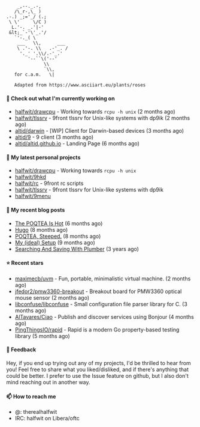 ```
    _,--._.-,
   /\_r-,\_ )
.-.) _;='_/ (.;
 \ \'     \/C )
  L.'-. _.'|-'
 &lt;_`-'\'_.'/
   `'-._( \
    ___   \\,      ___
    \ .'-. \\   .-'_. /
     '._' '.\\/.-'_.'
        '--``\('--'
              \\
              `\\,
   for c.a.m.   \|
   
   Adapted from https://www.asciiart.eu/plants/roses
```

#### 👷 Check out what I'm currently working on

- [halfwit/drawcpu](https://github.com/halfwit/drawcpu) - Working towards `rcpu -h unix` (2 months ago)
- [halfwit/tlssrv](https://github.com/halfwit/tlssrv) - 9front tlssrv for Unix-like systems with dp9ik (2 months ago)
- [altid/darwin](https://github.com/altid/darwin) - [WIP] Client for Darwin-based devices (3 months ago)
- [altid/9](https://github.com/altid/9) - 9 client (3 months ago)
- [altid/altid.github.io](https://github.com/altid/altid.github.io) - Landing Page (6 months ago)

#### 🌱 My latest personal projects

- [halfwit/drawcpu](https://github.com/halfwit/drawcpu) - Working towards `rcpu -h unix`
- [halfwit/9hkd](https://github.com/halfwit/9hkd)
- [halfwit/rc](https://github.com/halfwit/rc) - 9front rc scripts
- [halfwit/tlssrv](https://github.com/halfwit/tlssrv) - 9front tlssrv for Unix-like systems with dp9ik
- [halfwit/9menu](https://github.com/halfwit/9menu)

#### 📜 My recent blog posts

- [The POQTEA Is Hot](https://halfwit.github.io/2023/11/01/the-poqtea-is-hot.html) (6 months ago)
- [Hugo](https://halfwit.github.io/2023/09/04/hugo.html) (8 months ago)
- [POQTEA, Steeped.](https://halfwit.github.io/2023/08/29/layouts.html) (8 months ago)
- [My (ideal) Setup](https://halfwit.github.io/2023/07/26/setup.html) (9 months ago)
- [Searching And Saving With Plumber](https://halfwit.github.io/2020/06/27/searching.html) (3 years ago)

#### ⭐ Recent stars

- [maximecb/uvm](https://github.com/maximecb/uvm) - Fun, portable, minimalistic virtual machine. (2 months ago)
- [jfedor2/pmw3360-breakout](https://github.com/jfedor2/pmw3360-breakout) - Breakout board for PMW3360 optical mouse sensor (2 months ago)
- [libconfuse/libconfuse](https://github.com/libconfuse/libconfuse) - Small configuration file parser library for C. (3 months ago)
- [AlTavares/Ciao](https://github.com/AlTavares/Ciao) - Publish and discover services using Bonjour (4 months ago)
- [PingThingsIO/rapid](https://github.com/PingThingsIO/rapid) - Rapid is a modern Go property-based testing library (5 months ago)

#### 💬 Feedback

Hey, if you end up trying out any of my projects, I'd be thrilled to hear from you! Feel free to share what you liked/disliked, and if there's anything that could be better.
I prefer to use the Issue feature on github, but I also don't mind reaching out in another way.

#### 📫 How to reach me
- @: therealhalfwit
- IRC: halfwit on Libera/oftc
